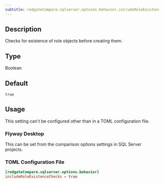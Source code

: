 ```yaml
---
subtitle: redgateCompare.sqlserver.options.behavior.includeRoleExistenceChecks
---
```


## Description

Checks for existence of role objects before creating them.

## Type

Boolean

## Default

`true`

## Usage

This setting can't be configured other than in a TOML configuration file.

### Flyway Desktop

This can be set from the comparison options settings in SQL Server projects.

### TOML Configuration File

```toml
[redgateCompare.sqlserver.options.behavior]
includeRoleExistenceChecks = true
```
